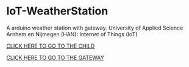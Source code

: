 # IoT-WeatherStation
A arduino weather station with gateway. University of Applied Science Arnhem en Nijmegen (HAN): Internet of Things (IoT)

[CLICK HERE TO GO TO THE CHILD](https://github.com/SijmenHuizenga/IoT-WeatherStation/tree/child)

[CLICK HERE TO GO TO THE GATEWAY](https://github.com/SijmenHuizenga/IoT-WeatherStation/tree/gateway)
